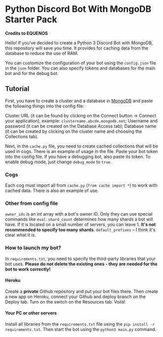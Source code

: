 # **P**ython **D**iscord **B**ot **W**ith **M**ongo**DB** **S**tarter **P**ack
**Credits to EQUENOS**

Hello! If you've decided to create a Python 3 Discord Bot with MongoDB, this repository will save you time.
It provides for caching data from the database to reduce the use of RAM.

You can customize the configuration of your bot using the `config.json` file in the `json` folder.
You can also specify tokens and databases for the main bot and for the debug bot.
## Tutorial
First, you have to create a cluster and a database in [MongoDB](https://www.mongodb.com/) and paste the following things into the config file:

Cluster URL (it can be found by clicking on the Connect button → Connect your application), example: `clustername.abcde.mongodb.net`;
Username and password (it can be created on the Database Access tab);
Database name (it can be created by clicking on the cluster name and choosing the Collections tab).

Next, in the `cache.py` file, you need to create cached collections that will be used in cogs. There is an example of usage in the file.
Paste your bot token into the config file. If you have a debugging bot, also paste its token. To enable debug mode, just change `debug_mode` to `true`.

### Cogs
Each cog must import all from `cache.py` (`from cache import *`) to work with cached data. There is also an example of use.

### Other from config file
`owner_ids` is an int array with a bot's owner ID. Only they can use special commands like `eval`.
`shard_count` determines how many shards a bot will have. If it is located on a small number of servers, you can leave 1. **It's not recommended to specify too many shards**.
`default_prefixes` – I think it's clear what it is.

### How to launch my bot?
In `requirements.txt`, you need to specify the third-party libraries that your bot uses. **Please do not delete the existing ones - they are needed for the bot to work correctly!**
#### Heroku
Create a **private** Github repository and put your bot files there. Then create a new app on Heroku, connect your Github and deploy branch on the Deploy tab. Turn on the switch on the Resources tab. Voila!
#### Your PC or other servers
Install all libraries from the `requirements.txt` file using the `pip install -r requirements.txt`. Then start the bot using the `python3 main.py` command.
